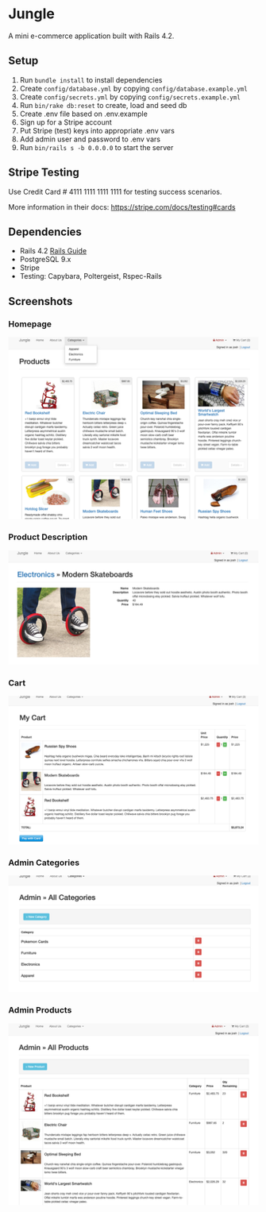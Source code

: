 # Jungle

A mini e-commerce application built with Rails 4.2.


## Setup

1. Run `bundle install` to install dependencies
2. Create `config/database.yml` by copying `config/database.example.yml`
3. Create `config/secrets.yml` by copying `config/secrets.example.yml`
4. Run `bin/rake db:reset` to create, load and seed db
5. Create .env file based on .env.example
6. Sign up for a Stripe account
7. Put Stripe (test) keys into appropriate .env vars
8. Add admin user and password to .env vars
9. Run `bin/rails s -b 0.0.0.0` to start the server

## Stripe Testing

Use Credit Card # 4111 1111 1111 1111 for testing success scenarios.

More information in their docs: <https://stripe.com/docs/testing#cards>

## Dependencies

* Rails 4.2 [Rails Guide](http://guides.rubyonrails.org/v4.2/)
* PostgreSQL 9.x
* Stripe
* Testing: Capybara, Poltergeist, Rspec-Rails



## Screenshots

### Homepage
![Homepage](https://github.com/Josh-lerner/jungle-rails/blob/master/docs/Homepage.png?raw=true)

### Product Description
![Product](https://github.com/Josh-lerner/jungle-rails/blob/master/docs/product.png?raw=true)

### Cart
![Cart](https://github.com/Josh-lerner/jungle-rails/blob/master/docs/my%20cart.png?raw=true)

### Admin Categories
![Admin_categories](https://github.com/Josh-lerner/jungle-rails/blob/master/docs/admin%20categories.png?raw=true)

### Admin Products
![Admin_products](https://github.com/Josh-lerner/jungle-rails/blob/master/docs/admin%20products.png?raw=true)
